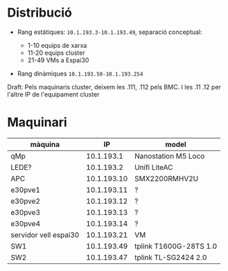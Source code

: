 # Distribució

- Rang estàtiques: `10.1.193.3-10.1.193.49`, separació conceptual:
    - 1-10 equips de xarxa
    - 11-20 equips cluster
    - 21-49 VMs a Espai30

- Rang dinàmiques `10.1.193.50-10.1.193.254`

Draft: Pels maquinaris cluster, deixem les .111, .112 pels BMC. I les .11 .12 per l'altre IP de l'equipament cluster

# Maquinari

| màquina | IP | model |
| ------- | -- | ----- |
| qMp | 10.1.193.1 | Nanostation M5 Loco |
| LEDE? | 10.1.193.2 | Unifi LiteAC |
| APC | 10.1.193.10 | SMX2200RMHV2U |
| e30pve1 | 10.1.193.11 | ? |
| e30pve2 | 10.1.193.12 | ? |
| e30pve3 | 10.1.193.13 | ? |
| e30pve4 | 10.1.193.14 | ? |
| servidor vell espai30 | 10.1.193.21 | VM |
| SW1 | 10.1.193.49 | tplink T1600G-28TS 1.0 |
| SW2 | 10.1.193.47 | tplink TL-SG2424 2.0 |

